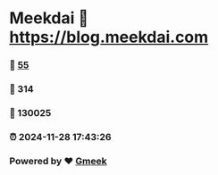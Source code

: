 # Meekdai :link: https://blog.meekdai.com 
### :page_facing_up: [55](https://blog.meekdai.com/tag.html) 
### :speech_balloon: 314 
### :hibiscus: 130025 
### :alarm_clock: 2024-11-28 17:43:26 
### Powered by :heart: [Gmeek](https://github.com/Meekdai/Gmeek)
